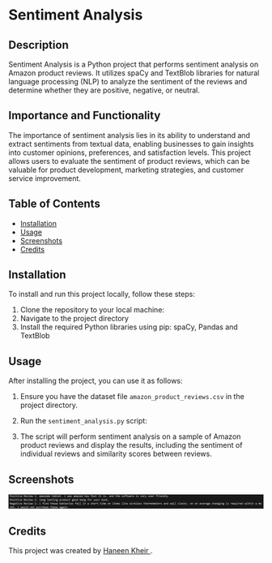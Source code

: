 # Sentiment Analysis

## Description

Sentiment Analysis is a Python project that performs sentiment analysis on Amazon product reviews. It utilizes spaCy and TextBlob libraries for natural language processing (NLP) to analyze the sentiment of the reviews and determine whether they are positive, negative, or neutral.

## Importance and Functionality

The importance of sentiment analysis lies in its ability to understand and extract sentiments from textual data, enabling businesses to gain insights into customer opinions, preferences, and satisfaction levels. This project allows users to evaluate the sentiment of product reviews, which can be valuable for product development, marketing strategies, and customer service improvement.

## Table of Contents

- [Installation](#installation)
- [Usage](#usage)
- [Screenshots](#screenshots)
- [Credits](#credits)

## Installation

To install and run this project locally, follow these steps:

1. Clone the repository to your local machine:
2. Navigate to the project directory
3. Install the required Python libraries using pip: spaCy, Pandas and TextBlob

## Usage

After installing the project, you can use it as follows:

1. Ensure you have the dataset file `amazon_product_reviews.csv` in the project directory.

2. Run the `sentiment_analysis.py` script:

3. The script will perform sentiment analysis on a sample of Amazon product reviews and display the results, including the sentiment of individual reviews and similarity scores between reviews.

## Screenshots

![output](output.png)
## Credits

This project was created by [Haneen Kheir ](https://github.com/haneenkheir). 


